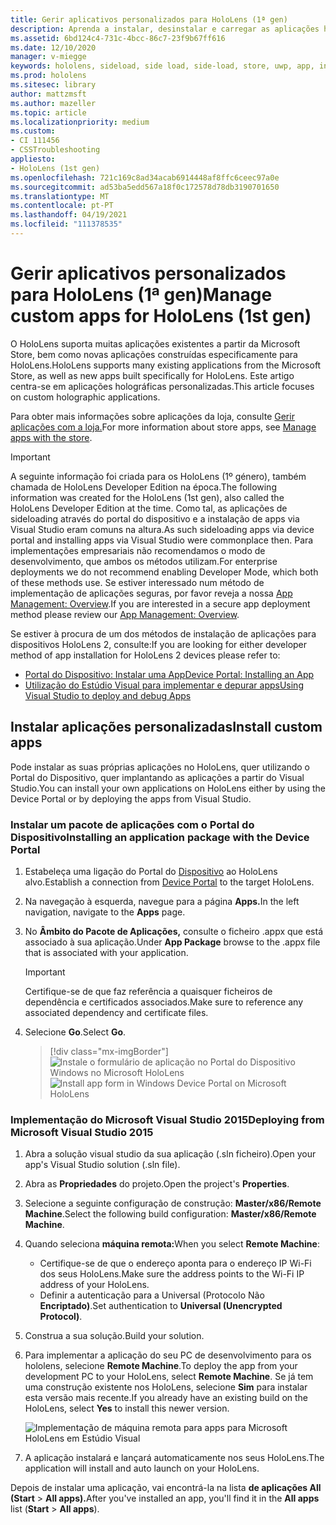 ```yaml
---
title: Gerir aplicativos personalizados para HoloLens (1ª gen)
description: Aprenda a instalar, desinstalar e carregar as aplicações holográficas personalizadas em dispositivos HoloLens utilizando o Portal do Dispositivo e o Estúdio Visual.
ms.assetid: 6bd124c4-731c-4bcc-86c7-23f9b67ff616
ms.date: 12/10/2020
manager: v-miegge
keywords: hololens, sideload, side load, side-load, store, uwp, app, install
ms.prod: hololens
ms.sitesec: library
author: mattzmsft
ms.author: mazeller
ms.topic: article
ms.localizationpriority: medium
ms.custom:
- CI 111456
- CSSTroubleshooting
appliesto:
- HoloLens (1st gen)
ms.openlocfilehash: 721c169c8ad34acab6914448af8ffc6ceec97a0e
ms.sourcegitcommit: ad53ba5edd567a18f0c172578d78db3190701650
ms.translationtype: MT
ms.contentlocale: pt-PT
ms.lasthandoff: 04/19/2021
ms.locfileid: "111378535"
---
```

# <a name="manage-custom-apps-for-hololens-1st-gen"></a><span data-ttu-id="20003-104">Gerir aplicativos personalizados para HoloLens (1ª gen)</span><span class="sxs-lookup"><span data-stu-id="20003-104">Manage custom apps for HoloLens (1st gen)</span></span>

<span data-ttu-id="20003-105">O HoloLens suporta muitas aplicações existentes a partir da Microsoft Store, bem como novas aplicações construídas especificamente para HoloLens.</span><span class="sxs-lookup"><span data-stu-id="20003-105">HoloLens supports many existing applications from the Microsoft Store, as well as new apps built specifically for HoloLens.</span></span> <span data-ttu-id="20003-106">Este artigo centra-se em aplicações holográficas personalizadas.</span><span class="sxs-lookup"><span data-stu-id="20003-106">This article focuses on custom holographic applications.</span></span>  

<span data-ttu-id="20003-107">Para obter mais informações sobre aplicações da loja, consulte [Gerir aplicações com a loja.](holographic-store-apps.md)</span><span class="sxs-lookup"><span data-stu-id="20003-107">For more information about store apps, see [Manage apps with the store](holographic-store-apps.md).</span></span>

> [!IMPORTANT]
> <span data-ttu-id="20003-108">A seguinte informação foi criada para os HoloLens (1º género), também chamada de HoloLens Developer Edition na época.</span><span class="sxs-lookup"><span data-stu-id="20003-108">The following information was created for the HoloLens (1st gen), also called the HoloLens Developer Edition at the time.</span></span> <span data-ttu-id="20003-109">Como tal, as aplicações de sideloading através do portal do dispositivo e a instalação de apps via Visual Studio eram comuns na altura.</span><span class="sxs-lookup"><span data-stu-id="20003-109">As such sideloading apps via device portal and installing apps via Visual Studio were commonplace then.</span></span> <span data-ttu-id="20003-110">Para implementações empresariais não recomendamos o modo de desenvolvimento, que ambos os métodos utilizam.</span><span class="sxs-lookup"><span data-stu-id="20003-110">For enterprise deployments we do not recommend enabling Developer Mode, which both of these methods use.</span></span> <span data-ttu-id="20003-111">Se estiver interessado num método de implementação de aplicações seguras, por favor reveja a nossa [App Management: Overview](app-deploy-overview.md).</span><span class="sxs-lookup"><span data-stu-id="20003-111">If you are interested in a secure app deployment method please review our [App Management: Overview](app-deploy-overview.md).</span></span>
>
> <span data-ttu-id="20003-112">Se estiver à procura de um dos métodos de instalação de aplicações para dispositivos HoloLens 2, consulte:</span><span class="sxs-lookup"><span data-stu-id="20003-112">If you are looking for either developer method of app installation for HoloLens 2 devices please refer to:</span></span>
> - [<span data-ttu-id="20003-113">Portal do Dispositivo: Instalar uma App</span><span class="sxs-lookup"><span data-stu-id="20003-113">Device Portal: Installing an App</span></span>](https://docs.microsoft.com/windows/mixed-reality/develop/platform-capabilities-and-apis/using-the-windows-device-portal#installing-an-app)
> - [<span data-ttu-id="20003-114">Utilização do Estúdio Visual para implementar e depurar apps</span><span class="sxs-lookup"><span data-stu-id="20003-114">Using Visual Studio to deploy and debug Apps</span></span>](https://docs.microsoft.com/windows/mixed-reality/develop/platform-capabilities-and-apis/using-visual-studio)

## <a name="install-custom-apps"></a><span data-ttu-id="20003-115">Instalar aplicações personalizadas</span><span class="sxs-lookup"><span data-stu-id="20003-115">Install custom apps</span></span>

<span data-ttu-id="20003-116">Pode instalar as suas próprias aplicações no HoloLens, quer utilizando o Portal do Dispositivo, quer implantando as aplicações a partir do Visual Studio.</span><span class="sxs-lookup"><span data-stu-id="20003-116">You can install your own applications on HoloLens either by using the Device Portal or by deploying the apps from Visual Studio.</span></span>

### <a name="installing-an-application-package-with-the-device-portal"></a><span data-ttu-id="20003-117">Instalar um pacote de aplicações com o Portal do Dispositivo</span><span class="sxs-lookup"><span data-stu-id="20003-117">Installing an application package with the Device Portal</span></span>

1. <span data-ttu-id="20003-118">Estabeleça uma ligação do Portal do [Dispositivo](https://docs.microsoft.com/windows/mixed-reality/using-the-windows-device-portal) ao HoloLens alvo.</span><span class="sxs-lookup"><span data-stu-id="20003-118">Establish a connection from [Device Portal](https://docs.microsoft.com/windows/mixed-reality/using-the-windows-device-portal) to the target HoloLens.</span></span>

1. <span data-ttu-id="20003-119">Na navegação à esquerda, navegue para a página **Apps.**</span><span class="sxs-lookup"><span data-stu-id="20003-119">In the left navigation, navigate to the **Apps** page.</span></span>

1. <span data-ttu-id="20003-120">No **Âmbito do Pacote de Aplicações,** consulte o ficheiro .appx que está associado à sua aplicação.</span><span class="sxs-lookup"><span data-stu-id="20003-120">Under **App Package** browse to the .appx file that is associated with your application.</span></span>

   > [!IMPORTANT]
   > <span data-ttu-id="20003-121">Certifique-se de que faz referência a quaisquer ficheiros de dependência e certificados associados.</span><span class="sxs-lookup"><span data-stu-id="20003-121">Make sure to reference any associated dependency and certificate files.</span></span>

1. <span data-ttu-id="20003-122">Selecione **Go**.</span><span class="sxs-lookup"><span data-stu-id="20003-122">Select **Go**.</span></span>

   > [!div class="mx-imgBorder"]
   > <span data-ttu-id="20003-123">![Instale o formulário de aplicação no Portal do Dispositivo Windows no Microsoft HoloLens](images/deviceportal-appmanager.jpg)</span><span class="sxs-lookup"><span data-stu-id="20003-123">![Install app form in Windows Device Portal on Microsoft HoloLens](images/deviceportal-appmanager.jpg)</span></span>

### <a name="deploying-from-microsoft-visual-studio-2015"></a><span data-ttu-id="20003-124">Implementação do Microsoft Visual Studio 2015</span><span class="sxs-lookup"><span data-stu-id="20003-124">Deploying from Microsoft Visual Studio 2015</span></span>

1. <span data-ttu-id="20003-125">Abra a solução visual studio da sua aplicação (.sln ficheiro).</span><span class="sxs-lookup"><span data-stu-id="20003-125">Open your app's Visual Studio solution (.sln file).</span></span>

1. <span data-ttu-id="20003-126">Abra as **Propriedades** do projeto.</span><span class="sxs-lookup"><span data-stu-id="20003-126">Open the project's **Properties**.</span></span>

1. <span data-ttu-id="20003-127">Selecione a seguinte configuração de construção: **Master/x86/Remote Machine**.</span><span class="sxs-lookup"><span data-stu-id="20003-127">Select the following build configuration: **Master/x86/Remote Machine**.</span></span>

1. <span data-ttu-id="20003-128">Quando seleciona **máquina remota:**</span><span class="sxs-lookup"><span data-stu-id="20003-128">When you select **Remote Machine**:</span></span>
   - <span data-ttu-id="20003-129">Certifique-se de que o endereço aponta para o endereço IP Wi-Fi dos seus HoloLens.</span><span class="sxs-lookup"><span data-stu-id="20003-129">Make sure the address points to the Wi-Fi IP address of your HoloLens.</span></span>
   - <span data-ttu-id="20003-130">Definir a autenticação para a Universal (Protocolo Não **Encriptado)**.</span><span class="sxs-lookup"><span data-stu-id="20003-130">Set authentication to **Universal (Unencrypted Protocol)**.</span></span>
   
1. <span data-ttu-id="20003-131">Construa a sua solução.</span><span class="sxs-lookup"><span data-stu-id="20003-131">Build your solution.</span></span>

1. <span data-ttu-id="20003-132">Para implementar a aplicação do seu PC de desenvolvimento para os hololens, selecione **Remote Machine**.</span><span class="sxs-lookup"><span data-stu-id="20003-132">To deploy the app from your development PC to your HoloLens, select **Remote Machine**.</span></span> <span data-ttu-id="20003-133">Se já tem uma construção existente nos HoloLens, selecione **Sim** para instalar esta versão mais recente.</span><span class="sxs-lookup"><span data-stu-id="20003-133">If you already have an existing build on the HoloLens, select **Yes** to install this newer version.</span></span>  

   ![Implementação de máquina remota para apps para Microsoft HoloLens em Estúdio Visual](images/vs2015-remotedeployment.jpg)  
   
1. <span data-ttu-id="20003-135">A aplicação instalará e lançará automaticamente nos seus HoloLens.</span><span class="sxs-lookup"><span data-stu-id="20003-135">The application will install and auto launch on your HoloLens.</span></span>

<span data-ttu-id="20003-136">Depois de instalar uma aplicação, vai encontrá-la na lista **de aplicações All** **(Start**  >  **All apps).**</span><span class="sxs-lookup"><span data-stu-id="20003-136">After you've installed an app, you'll find it in the **All apps** list (**Start** > **All apps**).</span></span>
